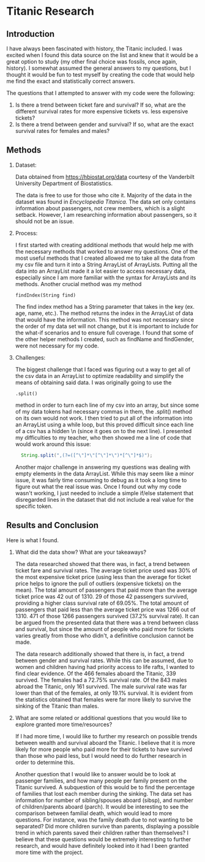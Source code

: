 # Titanic Research


## Introduction
I have always been fascinated with history, the Titanic included. I was excited when I found this data source on the list and knew that it would be a great option to study (my other final choice was fossils, once again, history). I somewhat assumed the general answers to my questions, but I thought it would be fun to test myself by creating the code that would help me find the exact and statistically correct answers.

The questions that I attempted to answer with my code were the following:
  1. Is there a trend between ticket fare and survival? If so, what are the different survival rates for more expensive tickets vs. less expensive tickets?
  2. Is there a trend between gender and survival? If so, what are the exact survival rates for females and males?


## Methods

1. Dataset:

    Data obtained from https://hbiostat.org/data courtesy of the Vanderbilt University Department of Biostatistics.

    The data is free to use for those who cite it. Majority of the data in the dataset was found in _Encyclopedia Titanica._ The data set only contains information about passengers, not crew members, which is a slight setback. However, I am researching information about passengers, so it should not be an issue.


2. Process:

    I first started with creating additional methods that would help me with the necessary methods that worked to answer my questions. One of the most useful methods that I created allowed me to take all the data from my csv file and turn it into a String ArrayList of ArrayLists. Putting all the data into an ArrayList made it a lot easier to access necessary data, especially since I am more familiar with the syntax for ArrayLists and its methods. Another crucial method was my method
    ```
    findIndex(String find)
    ```
    The find index method has a String parameter that takes in the key (ex. age, name, etc.). The method returns the index in the ArrayList of data that would have the information. This method was not necessary since the order of my data set will not change, but it is important to include for the what-if scenarios and to ensure full coverage. I found that some of the other helper methods I created, such as findName and findGender, were not necessary for my code.


3. Challenges:

    The biggest challenge that I faced was figuring out a way to get all of the csv data in an ArrayList to optimize readability and simplify the means of obtaining said data. I was originally going to use the
    ```
    .split()
    ```
     method in order to turn each line of my csv into an array, but since some of my data tokens had necessary commas in them, the .split() method on its own would not work. I then tried to put all of the information into an ArrayList using a while loop, but this proved difficult since each line of a csv has a hidden \n (since it goes on to the next line). I presented my difficulties to my teacher, who then showed me a line of code that would work around this issue:
    ```java
      String.split(",(?=([^\"]*\"[^\"]*\")*[^\"]*$)");
    ```

    Another major challenge in answering my questions was dealing with empty elements in the data ArrayList. While this may seem like a minor issue, it was fairly time consuming to debug as it took a long time to figure out what the real issue was. Once I found out why my code wasn't working, I just needed to include a simple if/else statement that disregarded lines in the dataset that did not include a real value for the specific token.

## Results and Conclusion

Here is what I found.
1. What did the data show? What are your takeaways?

    The data researched showed that there was, in fact, a trend between ticket fare and survival rates. The average ticket price used was 30% of the most expensive ticket price (using less than the average for ticket price helps to ignore the pull of outliers (expensive tickets) on the mean). The total amount of passengers that paid more than the average ticket price was 42 out of 1310. 29 of those 42 passengers survived, providing a higher class survival rate of 69.05%. The total amount of passengers that paid less than the average ticket price was 1266 out of 1310. 471 of those 1266 passengers survived (37.2% survival rate). It can be argued from the presented data that there was a trend between class and survival, but since the amount of people who paid more for tickets varies greatly from those who didn't, a definitive conclusion cannot be made.

    The data research additionally showed that there is, in fact, a trend between gender and survival rates. While this can be assumed, due to women and children having had priority access to life rafts, I wanted to find clear evidence. Of the 466 females aboard the Titanic, 339 survived. The females had a 72.75% survival rate. Of the 843 males abroad the Titanic, only 161 survived. The male survival rate was far lower than that of the females, at only 19.1% survival. It is evident from the statistics obtained that females were far more likely to survive the sinking of the Titanic than males.


2. What are some related or additional questions that you would like to explore granted more time/resources?

    If I had more time, I would like to further my research on possible trends between wealth and survival aboard the Titanic. I believe that it is more likely for more people who paid more for their tickets to have survived than those who paid less, but I would need to do further research in order to determine this.

    Another question that I would like to answer would be to look at passenger families, and how many people per family present on the Titanic survived. A subquestion of this would be to find the percentage of families that lost each member during the sinking. The data set has information for number of sibling/spouses aboard (sibsp), and number of children/parents aboard (parch). It would be interesting to see the comparison between familial death, which would lead to more questions. For instance, was the family death due to not wanting to be separated? Did more children survive than parents, displaying a possible trend in which parents saved their children rather than themselves? I believe that these questions would be extremely interesting to further research, and would have definitely looked into it had I been granted more time with the project.
